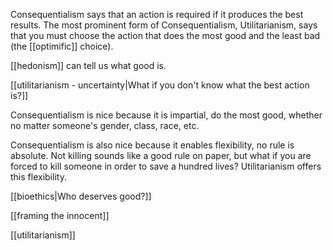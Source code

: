 Consequentialism says that an action is required if it produces the best results. The most prominent form of Consequentialism, Utilitarianism, says that you must choose the action that does the most good and the least bad (the [[optimific]] choice).

[[hedonism]] can tell us what good is.

[[utilitarianism - uncertainty|What if you don't know what the best action is?]]

Consequentialism is nice because it is impartial, do the most good, whether no matter someone's gender, class, race, etc.

Consequentialism is also nice because it enables flexibility, no rule is absolute. Not killing sounds like a good rule on paper, but what if you are forced to kill someone in order to save a hundred lives? Utilitarianism offers this flexibility.

[[bioethics|Who deserves good?]]

[[framing the innocent]]

[[utilitarianism]]
